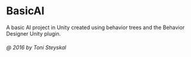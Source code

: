 # BasicAI
A basic AI project in Unity created using behavior trees and the Behavior Designer Unity plugin.

###### *@ 2016 by Toni Steyskal*
